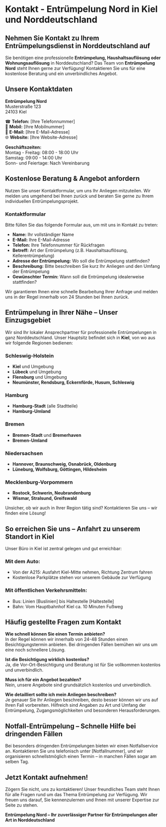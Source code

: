 # Kontakt - Entrümpelung Nord in Kiel und Norddeutschland

## Nehmen Sie Kontakt zu Ihrem Entrümpelungsdienst in Norddeutschland auf

Sie benötigen eine professionelle **Entrümpelung, Haushaltsauflösung oder Wohnungsauflösung** in Norddeutschland? Das Team von **Entrümpelung Nord** steht Ihnen gerne zur Verfügung! Kontaktieren Sie uns für eine kostenlose Beratung und ein unverbindliches Angebot.

## Unsere Kontaktdaten

**Entrümpelung Nord**  
Musterstraße 123  
24103 Kiel

☎ **Telefon:** [Ihre Telefonnummer]  
📱 **Mobil:** [Ihre Mobilnummer]  
📧 **E-Mail:** [Ihre E-Mail-Adresse]  
🌐 **Website:** [Ihre Website-Adresse]

**Geschäftszeiten:**  
Montag - Freitag: 08:00 - 18:00 Uhr  
Samstag: 09:00 - 14:00 Uhr  
Sonn- und Feiertage: Nach Vereinbarung

## Kostenlose Beratung & Angebot anfordern

Nutzen Sie unser Kontaktformular, um uns Ihr Anliegen mitzuteilen. Wir melden uns umgehend bei Ihnen zurück und beraten Sie gerne zu Ihrem individuellen Entrümpelungsprojekt.

### Kontaktformular

Bitte füllen Sie das folgende Formular aus, um mit uns in Kontakt zu treten:

- **Name:** Ihr vollständiger Name
- **E-Mail:** Ihre E-Mail-Adresse
- **Telefon:** Ihre Telefonnummer für Rückfragen
- **Betreff:** Art der Entrümpelung (z.B. Haushaltsauflösung, Kellerentrümpelung)
- **Adresse der Entrümpelung:** Wo soll die Entrümpelung stattfinden?
- **Beschreibung:** Bitte beschreiben Sie kurz Ihr Anliegen und den Umfang der Entrümpelung
- **Gewünschter Termin:** Wann soll die Entrümpelung idealerweise stattfinden?

Wir garantieren Ihnen eine schnelle Bearbeitung Ihrer Anfrage und melden uns in der Regel innerhalb von 24 Stunden bei Ihnen zurück.

## Entrümpelung in Ihrer Nähe – Unser Einzugsgebiet

Wir sind Ihr lokaler Ansprechpartner für professionelle Entrümpelungen in ganz Norddeutschland. Unser Hauptsitz befindet sich in **Kiel**, von wo aus wir folgende Regionen bedienen:

### Schleswig-Holstein
- **Kiel** und Umgebung
- **Lübeck** und Umgebung
- **Flensburg** und Umgebung
- **Neumünster, Rendsburg, Eckernförde, Husum, Schleswig**

### Hamburg
- **Hamburg-Stadt** (alle Stadtteile)
- **Hamburg-Umland**

### Bremen
- **Bremen-Stadt** und **Bremerhaven**
- **Bremen-Umland**

### Niedersachsen
- **Hannover, Braunschweig, Osnabrück, Oldenburg**
- **Lüneburg, Wolfsburg, Göttingen, Hildesheim**

### Mecklenburg-Vorpommern
- **Rostock, Schwerin, Neubrandenburg**
- **Wismar, Stralsund, Greifswald**

Unsicher, ob wir auch in Ihrer Region tätig sind? Kontaktieren Sie uns – wir finden eine Lösung!

## So erreichen Sie uns – Anfahrt zu unserem Standort in Kiel

Unser Büro in Kiel ist zentral gelegen und gut erreichbar:

### Mit dem Auto:
- Von der A215: Ausfahrt Kiel-Mitte nehmen, Richtung Zentrum fahren
- Kostenlose Parkplätze stehen vor unserem Gebäude zur Verfügung

### Mit öffentlichen Verkehrsmitteln:
- Bus: Linien [Buslinien] bis Haltestelle [Haltestelle]
- Bahn: Vom Hauptbahnhof Kiel ca. 10 Minuten Fußweg

## Häufig gestellte Fragen zum Kontakt

**Wie schnell können Sie einen Termin anbieten?**  
In der Regel können wir innerhalb von 24-48 Stunden einen Besichtigungstermin anbieten. Bei dringenden Fällen bemühen wir uns um eine noch schnellere Lösung.

**Ist die Besichtigung wirklich kostenlos?**  
Ja, die Vor-Ort-Besichtigung und Beratung ist für Sie vollkommen kostenlos und unverbindlich.

**Muss ich für ein Angebot bezahlen?**  
Nein, unsere Angebote sind grundsätzlich kostenlos und unverbindlich.

**Wie detailliert sollte ich mein Anliegen beschreiben?**  
Je genauer Sie Ihr Anliegen beschreiben, desto besser können wir uns auf Ihren Fall vorbereiten. Hilfreich sind Angaben zu Art und Umfang der Entrümpelung, Zugangsmöglichkeiten und besonderen Herausforderungen.

## Notfall-Entrümpelung – Schnelle Hilfe bei dringenden Fällen

Bei besonders dringenden Entrümpelungen bieten wir einen Notfallservice an. Kontaktieren Sie uns telefonisch unter [Notfallnummer], und wir organisieren schnellstmöglich einen Termin – in manchen Fällen sogar am selben Tag.

## Jetzt Kontakt aufnehmen!

Zögern Sie nicht, uns zu kontaktieren! Unser freundliches Team steht Ihnen für alle Fragen rund um das Thema Entrümpelung zur Verfügung. Wir freuen uns darauf, Sie kennenzulernen und Ihnen mit unserer Expertise zur Seite zu stehen.

**Entrümpelung Nord – Ihr zuverlässiger Partner für Entrümpelungen aller Art in Norddeutschland** 